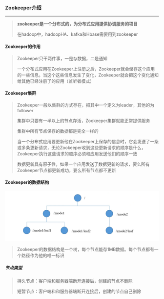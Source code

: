 ### Zookeeper介绍

***

> **zookeeper是一个分布式的，为分布式应用提供协调服务的项目**
>
> 在hadoop中，hadoopHA、kafka和Hbase需要用到zookeeper



#### Zookeeper的作用

> Zookeeper只干两件事，一是存数据，二是通知
>
> 一个分布式应用在Zookeeper上注册之后，Zookeeper就会储存这个应用的一些信息。当这个这些信息发生了变化，Zookeeper就会把这个变化通知给其他已经注册了的应用（监听者模式）



#### Zookeeper集群

> Zookeeper一般以集群的方式存在，把其中一个定义为leader，其他的为follower
>
> 集群中只要有一半以上的节点存活，Zookeeper集群就能正常提供服务
>
> 集群中所有节点保存的数据都是完全一样的
>
> 当一个分布式应用要更新他在Zookeeper上保存的信息时，它会发送了一条或多条更新请求，无论Zookeeper收到这些更新请求的顺序是什么，Zookeeper执行这些请求的顺序必须和应用发送他们的顺序一致
>
> 数据更新具有原子性，如果一个应用发送了数据更新的请求，要么所有Zookeeper节点都更新成功，要么所有节点都不更新



#### Zookeeper的数据结构

![image-20200616214549378](./images/Zookeeper的数据结构.png)

> Zookeeper的数据结构是一个树，每个节点能存1MB数据。每个节点都有一个路径作为他的唯一标识

##### 节点类型

> 持久节点：客户端和服务器端断开连接后，创建的节点不删除
>
> 短暂节点：客户端和和服务器端断开连接后，创建的节点自己删除